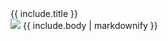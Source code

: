 <div class="card mb-3">
    <div class="card-header bg-yellow text-dark">{{ include.title }}</div>
    <div class="card-body">
        <img src="{{ site.baseurl }}/assets/images/skully-black-web.svg" class="float-start me-4 mb-2"/>
        {{ include.body | markdownify }}
    </div>
</div>
